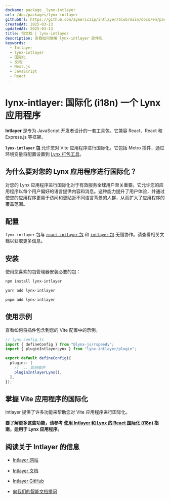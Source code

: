 ```yaml
---
docName: package__lynx-intlayer
url: /doc/packages/lynx-intlayer
githubUrl: https://github.com/aymericzip/intlayer/blob/main/docs/en/packages/lynx-intlayer/index.md
createdAt: 2025-03-13
updatedAt: 2025-03-13
title: 包文档 | lynx-intlayer
description: 查看如何使用 lynx-intlayer 软件包
keywords:
  - Intlayer
  - lynx-intlayer
  - 国际化
  - 文档
  - Next.js
  - JavaScript
  - React
---
```


# lynx-intlayer: 国际化 (i18n) 一个 Lynx 应用程序

**Intlayer** 是专为 JavaScript 开发者设计的一套工具包。它兼容 React、React 和 Express.js 等框架。

**`lynx-intlayer` 包** 允许您对 Vite 应用程序进行国际化。它包括 Metro 插件，通过环境变量将配置设置到 [Lynx 打包工具](https://lynxjs.org/index.html)。

## 为什么要对您的 Lynx 应用程序进行国际化？

对您的 Lynx 应用程序进行国际化对于有效服务全球用户至关重要。它允许您的应用程序以每个用户偏好的语言提供内容和消息。这种能力提升了用户体验，并通过使您的应用程序更易于访问和更贴近不同语言背景的人群，从而扩大了应用程序的覆盖范围。

## 配置

`lynx-intlayer` 包与 [`react-intlayer` 包](https://github.com/aymericzip/intlayer/blob/main/docs/zh/packages/react-intlayer/index.md) 和 [`intlayer` 包](https://github.com/aymericzip/intlayer/blob/main/docs/zh/packages/intlayer/index.md) 无缝协作。请查看相关文档以获取更多信息。

## 安装

使用您喜欢的包管理器安装必要的包：

```bash packageManager="npm"
npm install lynx-intlayer
```

```bash packageManager="yarn"
yarn add lynx-intlayer
```

```bash packageManager="pnpm"
pnpm add lynx-intlayer
```

## 使用示例

查看如何将插件包含到您的 Vite 配置中的示例。

```ts
// lynx.config.ts
import { defineConfig } from "@lynx-js/rspeedy";
import { pluginIntlayerLynx } from "lynx-intlayer/plugin";

export default defineConfig({
  plugins: [
    // ... 其他插件
    pluginIntlayerLynx(),
  ],
});
```

## 掌握 Vite 应用程序的国际化

Intlayer 提供了许多功能来帮助您对 Vite 应用程序进行国际化。

**要了解更多这些功能，请参考 [使用 Intlayer 和 Lynx 的 React 国际化 (i18n)](https://github.com/aymericzip/intlayer/blob/main/docs/zh/intlayer_with_lynx+react.md) 指南，适用于 Lynx 应用程序。**

## 阅读关于 Intlayer 的信息

- [Intlayer 网站](https://intlayer.org)
- [Intlayer 文档](https://intlayer.org/doc)
- [Intlayer GitHub](https://github.com/aymericzip/intlayer)

- [向我们的智能文档提问](https://intlayer.org/docchat)
